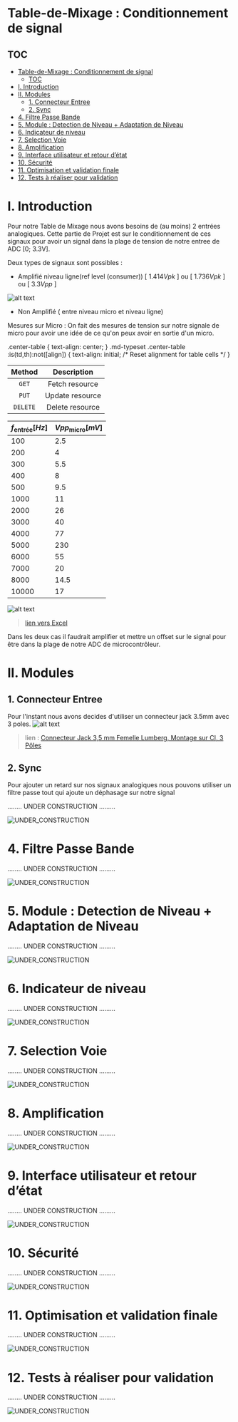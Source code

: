 # Table-de-Mixage :  Conditionnement de signal
<!--
  Use this for formatting the image : 
  <a href="url"><img src="image-3.png" align="center" height="50%" width="50%" ></a>
  
   -->

## TOC
- [Table-de-Mixage :  Conditionnement de signal](#table-de-mixage---conditionnement-de-signal)
  - [TOC](#toc)
- [I. Introduction](#i-introduction)
- [II. Modules](#ii-modules)
  - [1. Connecteur Entree](#1-connecteur-entree)
  - [2. Sync](#2-sync)
- [4. Filtre Passe Bande](#4-filtre-passe-bande)
- [5. Module : Detection de Niveau + Adaptation de Niveau](#5-module--detection-de-niveau--adaptation-de-niveau)
- [6. Indicateur de niveau](#6-indicateur-de-niveau)
- [7. Selection Voie](#7-selection-voie)
- [8. Amplification](#8-amplification)
- [9. Interface utilisateur et retour d’état](#9-interface-utilisateur-et-retour-détat)
- [10. Sécurité](#10-sécurité)
- [11. Optimisation et validation finale](#11-optimisation-et-validation-finale)
- [12. Tests à réaliser pour validation](#12-tests-à-réaliser-pour-validation)



# I. Introduction
Pour notre Table de Mixage nous avons besoins de (au moins) 2 entrées analogiques.
Cette partie de Projet est sur le conditionnement de ces signaux pour avoir un signal dans la plage de tension de notre entree de ADC [0; 3.3V].

Deux types de signaux sont possibles : 
- Amplifié niveau ligne(ref level (consumer)) [ $1.414 Vpk$ ] ou [ $1.736Vpk$ ] ou [ $3.3Vpp$ ]


![alt text](Images/LineLevel.png)

- Non Amplifié ( entre niveau micro et niveau ligne)

Mesures sur  Micro : 
On fait des mesures de tension sur notre  signale de micro pour avoir une idée de ce qu'on peux avoir en sortie d'un micro.

.center-table {
  text-align: center;
}
.md-typeset .center-table :is(td,th):not([align]) {
  text-align: initial; /* Reset alignment for table cells */
}
<div class="center-table" markdown>

|  Method  |   Description   |
| :------: | :-------------: |
|  `GET`   | Fetch resource  |
|  `PUT`   | Update resource |
| `DELETE` | Delete resource |

</div>

| $f_{\text{entrée}}[Hz]$ | $Vpp_{\text{micro}}[mV]$ |
| ----------------------- | ------------------------ |
| 100                     | 2.5                      |
| 200                     | 4                        |
| 300                     | 5.5                      |
| 400                     | 8                        |
| 500                     | 9.5                      |
| 1000                    | 11                       |
| 2000                    | 26                       |
| 3000                    | 40                       |
| 4000                    | 77                       |
| 5000                    | 230                      |
| 6000                    | 55                       |
| 7000                    | 20                       |
| 8000                    | 14.5                     |
| 10000                   | 17                       |

![alt text](Images/Micro_output.png)

> [lien vers Excel](https://1drv.ms/x/c/44e5248c228d5751/ETUEaSnJRSJNqgbVf3nIVEgBYADid3KxOARgrQHJ6OK-Tg?e=khQeDF)

Dans les deux cas il faudrait amplifier et mettre un offset sur le signal pour être dans la plage de notre ADC de microcontrôleur.


# II. Modules 


## 1. Connecteur Entree

Pour l'instant nous avons decides d'utiliser un connecteur jack 3.5mm avec 3 poles.
![alt text](Images/Connecteur_Jack_3-5mm.png)

> lien : [Connecteur Jack 3,5 mm Femelle Lumberg, Montage sur CI, 3 Pôles](https://fr.rs-online.com/web/p/connecteurs-jacks/9092238)



## 2. Sync


Pour ajouter un retard sur nos signaux analogiques nous pouvons utiliser un filtre passe tout qui ajoute un déphasage sur notre signal


........ UNDER CONSTRUCTION .........

![UNDER_CONSTRUCTION](Images/UnderConstruction.png)


# 4. Filtre Passe Bande


........ UNDER CONSTRUCTION .........

![UNDER_CONSTRUCTION](Images/UnderConstruction.png)


# 5. Module : Detection de Niveau + Adaptation de Niveau


........ UNDER CONSTRUCTION .........

![UNDER_CONSTRUCTION](Images/UnderConstruction.png)


# 6. Indicateur de niveau


........ UNDER CONSTRUCTION .........

![UNDER_CONSTRUCTION](Images/UnderConstruction.png)


# 7. Selection Voie


........ UNDER CONSTRUCTION .........

![UNDER_CONSTRUCTION](Images/UnderConstruction.png)


# 8. Amplification


........ UNDER CONSTRUCTION .........

![UNDER_CONSTRUCTION](Images/UnderConstruction.png)


# 9. Interface utilisateur et retour d’état
   

........ UNDER CONSTRUCTION .........

![UNDER_CONSTRUCTION](Images/UnderConstruction.png)


# 10. Sécurité 


........ UNDER CONSTRUCTION .........

![UNDER_CONSTRUCTION](Images/UnderConstruction.png)


#  11. Optimisation et validation finale



........ UNDER CONSTRUCTION .........

![UNDER_CONSTRUCTION](Images/UnderConstruction.png)

# 12. Tests à réaliser pour validation


........ UNDER CONSTRUCTION .........

![UNDER_CONSTRUCTION](Images/UnderConstruction.png)

